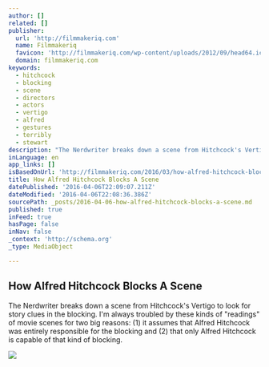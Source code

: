 ```yaml
---
author: []
related: []
publisher:
  url: 'http://filmmakeriq.com'
  name: Filmmakeriq
  favicon: 'http://filmmakeriq.com/wp-content/uploads/2012/09/head64.ico'
  domain: filmmakeriq.com
keywords:
  - hitchcock
  - blocking
  - scene
  - directors
  - actors
  - vertigo
  - alfred
  - gestures
  - terribly
  - stewart
description: "The Nerdwriter breaks down a scene from Hitchcock's Vertigo to look for story clues in the blocking. I'm always troubled by these kinds of \"readings\" of movie scenes for two big reasons: (1) it assumes that Alfred Hitchcock was entirely responsible for the blocking and (2) that only Alfred Hitchcock is capable of that kind of blocking."
inLanguage: en
app_links: []
isBasedOnUrl: 'http://filmmakeriq.com/2016/03/how-alfred-hitchcock-blocks-a-scene/'
title: How Alfred Hitchcock Blocks A Scene
datePublished: '2016-04-06T22:09:07.211Z'
dateModified: '2016-04-06T22:08:36.386Z'
sourcePath: _posts/2016-04-06-how-alfred-hitchcock-blocks-a-scene.md
published: true
inFeed: true
hasPage: false
inNav: false
_context: 'http://schema.org'
_type: MediaObject

---
```

<article style=""><h1>How Alfred Hitchcock Blocks A Scene</h1><p>The Nerdwriter breaks down a scene from Hitchcock's Vertigo to look for story clues in the blocking. I'm always troubled by these kinds of "readings" of movie scenes for two big reasons: (1) it assumes that Alfred Hitchcock was entirely responsible for the blocking and (2) that only Alfred Hitchcock is capable of that kind of blocking.</p><img src="http://filmmakeriq.com/wp-content/uploads/2016/03/Hitchcock-Blocking-600x337.jpg" /></article>